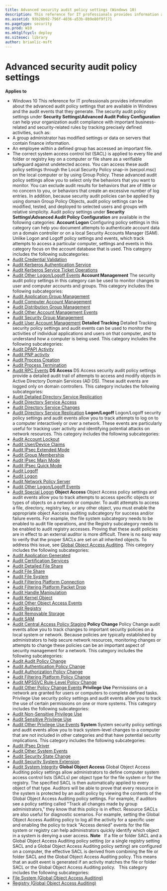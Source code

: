 ```yaml
---
title: Advanced security audit policy settings (Windows 10)
description: This reference for IT professionals provides information about the advanced audit policy settings that are available in Windows and the audit events that they generate.
ms.assetid: 93b28b92-796f-4036-a53b-8b9e80f9f171
ms.pagetype: security
ms.prod: W10
ms.mktglfcycl: deploy
ms.sitesec: library
author: brianlic-msft
---
```

# Advanced security audit policy settings
**Applies to**
-   Windows 10
This reference for IT professionals provides information about the advanced audit policy settings that are available in Windows and the audit events that they generate.
The security audit policy settings under **Security Settings\\Advanced Audit Policy Configuration** can help your organization audit compliance with important business-related and security-related rules by tracking precisely defined activities, such as:
-   A group administrator has modified settings or data on servers that contain finance information.
-   An employee within a defined group has accessed an important file.
-   The correct system access control list (SACL) is applied to every file and folder or registry key on a computer or file share as a verifiable safeguard against undetected access.
You can access these audit policy settings through the Local Security Policy snap-in (secpol.msc) on the local computer or by using Group Policy.
These advanced audit policy settings allow you to select only the behaviors that you want to monitor. You can exclude audit results for behaviors that are of little or no concern to you, or behaviors that create an excessive number of log entries. In addition, because security audit policies can be applied by using domain Group Policy Objects, audit policy settings can be modified, tested, and deployed to selected users and groups with relative simplicity.
Audit policy settings under **Security Settings\\Advanced Audit Policy Configuration** are available in the following categories:
**Account Logon**
Configuring policy settings in this category can help you document attempts to authenticate account data on a domain controller or on a local Security Accounts Manager (SAM). Unlike Logon and Logoff policy settings and events, which track attempts to access a particular computer, settings and events in this category focus on the account database that is used. This category includes the following subcategories:
-   [Audit Credential Validation](audit-credential-validation.md)
-   [Audit Kerberos Authentication Service](audit-kerberos-authentication-service.md)
-   [Audit Kerberos Service Ticket Operations](audit-kerberos-service-ticket-operations.md)
-   [Audit Other Logon/Logoff Events](audit-other-logonlogoff-events.md)
**Account Management**
The security audit policy settings in this category can be used to monitor changes to user and computer accounts and groups. This category includes the following subcategories:
-   [Audit Application Group Management](audit-application-group-management.md)
-   [Audit Computer Account Management](audit-computer-account-management.md)
-   [Audit Distribution Group Management](audit-distribution-group-management.md)
-   [Audit Other Account Management Events](audit-other-account-management-events.md)
-   [Audit Security Group Management](audit-security-group-management.md)
-   [Audit User Account Management](audit-user-account-management.md)
**Detailed Tracking**
Detailed Tracking security policy settings and audit events can be used to monitor the activities of individual applications and users on that computer, and to understand how a computer is being used. This category includes the following subcategories:
-   [Audit DPAPI Activity](audit-dpapi-activity.md)
-   [Audit PNP activity](audit-pnp-activity.md)
-   [Audit Process Creation](audit-process-creation.md)
-   [Audit Process Termination](audit-process-termination.md)
-   [Audit RPC Events](audit-rpc-events.md)
**DS Access**
DS Access security audit policy settings provide a detailed audit trail of attempts to access and modify objects in Active Directory Domain Services (AD DS). These audit events are logged only on domain controllers. This category includes the following subcategories:
-   [Audit Detailed Directory Service Replication](audit-detailed-directory-service-replication.md)
-   [Audit Directory Service Access](audit-directory-service-access.md)
-   [Audit Directory Service Changes](audit-directory-service-changes.md)
-   [Audit Directory Service Replication](audit-directory-service-replication.md)
**Logon/Logoff**
Logon/Logoff security policy settings and audit events allow you to track attempts to log on to a computer interactively or over a network. These events are particularly useful for tracking user activity and identifying potential attacks on network resources. This category includes the following subcategories:
-   [Audit Account Lockout](audit-account-lockout.md)
-   [Audit User/Device Claims](audit-user-device-claims.md)
-   [Audit IPsec Extended Mode](audit-ipsec-extended-mode.md)
-   [Audit Group Membership](audit-group-membership.md)
-   [Audit IPsec Main Mode](audit-ipsec-main-mode.md)
-   [Audit IPsec Quick Mode](audit-ipsec-quick-mode.md)
-   [Audit Logoff](audit-logoff.md)
-   [Audit Logon](audit-logon.md)
-   [Audit Network Policy Server](audit-network-policy-server.md)
-   [Audit Other Logon/Logoff Events](audit-other-logonlogoff-events.md)
-   [Audit Special Logon](audit-special-logon.md)
**Object Access**
Object Access policy settings and audit events allow you to track attempts to access specific objects or types of objects on a network or computer. To audit attempts to access a file, directory, registry key, or any other object, you must enable the appropriate object Aaccess auditing subcategory for success and/or failure events. For example, the file system subcategory needs to be enabled to audit file operations, and the Registry subcategory needs to be enabled to audit registry accesses.
Proving that these audit policies are in effect to an external auditor is more difficult. There is no easy way to verify that the proper SACLs are set on all inherited objects. To address this issue, see [Global Object Access Auditing](#bkmk-globalobjectaccess).
This category includes the following subcategories:
-   [Audit Application Generated](audit-application-generated.md)
-   [Audit Certification Services](audit-certification-services.md)
-   [Audit Detailed File Share](audit-detailed-file-share.md)
-   [Audit File Share](audit-file-share.md)
-   [Audit File System](audit-file-system.md)
-   [Audit Filtering Platform Connection](audit-filtering-platform-connection.md)
-   [Audit Filtering Platform Packet Drop](audit-filtering-platform-packet-drop.md)
-   [Audit Handle Manipulation](audit-handle-manipulation.md)
-   [Audit Kernel Object](audit-kernel-object.md)
-   [Audit Other Object Access Events](audit-other-object-access-events.md)
-   [Audit Registry](audit-registry.md)
-   [Audit Removable Storage](audit-removable-storage.md)
-   [Audit SAM](audit-sam.md)
-   [Audit Central Access Policy Staging](audit-central-access-policy-staging.md)
**Policy Change**
Policy Change audit events allow you to track changes to important security policies on a local system or network. Because policies are typically established by administrators to help secure network resources, monitoring changes or attempts to change these policies can be an important aspect of security management for a network. This category includes the following subcategories:
-   [Audit Audit Policy Change](audit-audit-policy-change.md)
-   [Audit Authentication Policy Change](audit-authentication-policy-change.md)
-   [Audit Authorization Policy Change](audit-authorization-policy-change.md)
-   [Audit Filtering Platform Policy Change](audit-filtering-platform-policy-change.md)
-   [Audit MPSSVC Rule-Level Policy Change](audit-mpssvc-rule-level-policy-change.md)
-   [Audit Other Policy Change Events](audit-other-policy-change-events.md)
**Privilege Use**
Permissions on a network are granted for users or computers to complete defined tasks. Privilege Use security policy settings and audit events allow you to track the use of certain permissions on one or more systems. This category includes the following subcategories:
-   [Audit Non-Sensitive Privilege Use](audit-non-sensitive-privilege-use.md)
-   [Audit Sensitive Privilege Use](audit-sensitive-privilege-use.md)
-   [Audit Other Privilege Use Events](audit-other-privilege-use-events.md)
**System**
System security policy settings and audit events allow you to track system-level changes to a computer that are not included in other categories and that have potential security implications. This category includes the following subcategories:
-   [Audit IPsec Driver](audit-ipsec-driver.md)
-   [Audit Other System Events](audit-other-system-events.md)
-   [Audit Security State Change](audit-security-state-change.md)
-   [Audit Security System Extension](audit-security-system-extension.md)
-   [Audit System Integrity](audit-system-integrity.md)
**Global Object Access**
Global Object Access Auditing policy settings allow administrators to define computer system access control lists (SACLs) per object type for the file system or for the registry. The specified SACL is then automatically applied to every object of that type.
Auditors will be able to prove that every resource in the system is protected by an audit policy by viewing the contents of the Global Object Access Auditing policy settings. For example, if auditors see a policy setting called "Track all changes made by group administrators," they know that this policy is in effect.
Resource SACLs are also useful for diagnostic scenarios. For example, setting the Global Object Access Auditing policy to log all the activity for a specific user and enabling the policy to track "Access denied" events for the file system or registry can help administrators quickly identify which object in a system is denying a user access.
**Note**  
If a file or folder SACL and a Global Object Access Auditing policy setting (or a single registry setting SACL and a Global Object Access Auditing policy setting) are configured on a computer, the effective SACL is derived from combining the file or folder SACL and the Global Object Access Auditing policy. This means that an audit event is generated if an activity matches the file or folder SACL or the Global Object Access Auditing policy.
 
This category includes the following subcategories:
-   [File System (Global Object Access Auditing)](file-system-global-object-access-auditing.md)
-   [Registry (Global Object Access Auditing)](registry-global-object-access-auditing.md)
 
 
